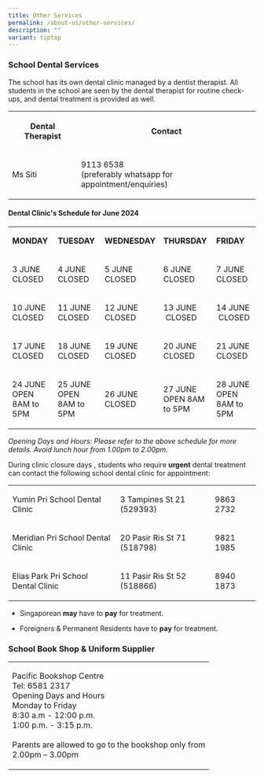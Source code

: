 ```yaml
---
title: Other Services
permalink: /about-us/other-services/
description: ""
variant: tiptap
---
```

<h3>School Dental Services</h3>
<p>The school has its own dental clinic managed by a dentist therapist. All
students in the school are seen by the dental therapist for routine check-ups,
and dental treatment is provided as well.</p>
<table style="minWidth: 50px">
<colgroup>
<col>
<col>
</colgroup>
<tbody>
<tr>
<th rowspan="1" colspan="1">
<p>Dental Therapist</p>
</th>
<th rowspan="1" colspan="1">
<p>Contact</p>
</th>
</tr>
<tr>
<td rowspan="1" colspan="1">
<p>Ms Siti</p>
</td>
<td rowspan="1" colspan="1">
<p>9113 6538
<br>(preferably whatsapp for appointment/enquiries)</p>
</td>
</tr>
</tbody>
</table>
<h4>Dental Clinic's Schedule for June 2024</h4>
<table style="minWidth: 125px">
<colgroup>
<col>
<col>
<col>
<col>
<col>
</colgroup>
<tbody>
<tr>
<td rowspan="1" colspan="1">
<p><strong>MONDAY</strong>
</p>
</td>
<td rowspan="1" colspan="1">
<p><strong>TUESDAY</strong>
</p>
</td>
<td rowspan="1" colspan="1">
<p><strong>WEDNESDAY</strong>
</p>
</td>
<td rowspan="1" colspan="1">
<p><strong>THURSDAY</strong>
</p>
</td>
<td rowspan="1" colspan="1">
<p><strong>FRIDAY</strong>
</p>
</td>
</tr>
<tr>
<td rowspan="1" colspan="1">
<p>3 JUNE
<br>CLOSED</p>
</td>
<td rowspan="1" colspan="1">
<p>4 JUNE
<br>CLOSED</p>
</td>
<td rowspan="1" colspan="1">
<p>5 JUNE
<br>CLOSED</p>
</td>
<td rowspan="1" colspan="1">
<p>6 JUNE
<br>CLOSED</p>
</td>
<td rowspan="1" colspan="1">
<p>7 JUNE
<br>CLOSED</p>
</td>
</tr>
<tr>
<td rowspan="1" colspan="1">
<p>10 JUNE
<br>CLOSED</p>
</td>
<td rowspan="1" colspan="1">
<p>11 JUNE
<br>CLOSED</p>
</td>
<td rowspan="1" colspan="1">
<p>12 JUNE
<br>CLOSED</p>
</td>
<td rowspan="1" colspan="1">
<p>13 JUNE
<br>&nbsp;CLOSED</p>
</td>
<td rowspan="1" colspan="1">
<p>14 JUNE
<br>&nbsp;CLOSED</p>
</td>
</tr>
<tr>
<td rowspan="1" colspan="1">
<p>17 JUNE
<br>CLOSED</p>
</td>
<td rowspan="1" colspan="1">
<p>18 JUNE
<br>CLOSED</p>
</td>
<td rowspan="1" colspan="1">
<p>19 JUNE
<br>CLOSED</p>
</td>
<td rowspan="1" colspan="1">
<p>20 JUNE
<br>CLOSED</p>
</td>
<td rowspan="1" colspan="1">
<p>21 JUNE
<br>CLOSED</p>
</td>
</tr>
<tr>
<td rowspan="1" colspan="1">
<p>24 JUNE
<br>OPEN 8AM to 5PM</p>
</td>
<td rowspan="1" colspan="1">
<p>25 JUNE
<br>OPEN 8AM to 5PM</p>
</td>
<td rowspan="1" colspan="1">
<p>26 JUNE
<br>CLOSED</p>
</td>
<td rowspan="1" colspan="1">
<p>27 JUNE
<br>OPEN 8AM to 5PM</p>
</td>
<td rowspan="1" colspan="1">
<p>28 JUNE
<br>OPEN 8AM to 5PM</p>
</td>
</tr>
</tbody>
</table>
<p><em>Opening Days and Hours: Please refer to the above schedule for more details. Avoid lunch hour from 1.00pm to 2.00pm.</em>
</p>
<p>During clinic closure days , students who require&nbsp;<strong>urgent</strong>&nbsp;dental
treatment can contact the following school dental clinic for appointment:</p>
<table style="minWidth: 75px">
<colgroup>
<col>
<col>
<col>
</colgroup>
<tbody>
<tr>
<td rowspan="1" colspan="1">
<p>Yumin Pri School Dental Clinic</p>
</td>
<td rowspan="1" colspan="1">
<p>3 Tampines St 21 (529393)</p>
</td>
<td rowspan="1" colspan="1">
<p>9863 2732</p>
</td>
</tr>
<tr>
<td rowspan="1" colspan="1">
<p>Meridian Pri School Dental Clinic</p>
</td>
<td rowspan="1" colspan="1">
<p>20 Pasir Ris St 71 (518798)</p>
</td>
<td rowspan="1" colspan="1">
<p>9821 1985</p>
</td>
</tr>
<tr>
<td rowspan="1" colspan="1">
<p>Elias Park Pri School Dental Clinic</p>
</td>
<td rowspan="1" colspan="1">
<p>11 Pasir Ris St 52 (518866)</p>
</td>
<td rowspan="1" colspan="1">
<p>8940 1873</p>
</td>
</tr>
</tbody>
</table>
<ul data-tight="true" class="tight">
<li>
<p>Singaporean <strong>may</strong> have to <strong>pay</strong> for treatment.</p>
</li>
<li>
<p>Foreigners &amp; Permanent Residents have to <strong>pay</strong> for treatment.</p>
</li>
</ul>
<h3>School Book Shop &amp; Uniform Supplier</h3>
<table style="minWidth: 25px">
<colgroup>
<col>
</colgroup>
<tbody>
<tr>
<td rowspan="1" colspan="1">
<p>Pacific Bookshop Centre
<br>Tel: 6581 2317
<br>Opening Days and Hours
<br>Monday to Friday
<br>8:30 a.m - 12:00 p.m.
<br>1:00 p.m. - 3:15 p.m.
<br>
<br>Parents are allowed to go to the bookshop only from
<br>2.00pm – 3.00pm</p>
</td>
</tr>
</tbody>
</table>
<p></p>